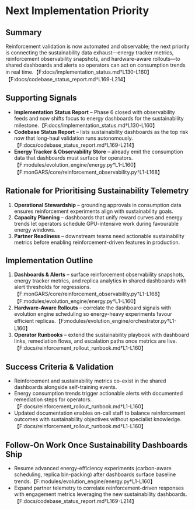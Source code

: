 # Next Implementation Priority

## Summary

Reinforcement validation is now automated and observable; the next priority is
connecting the sustainability data exhaust—energy tracker metrics,
reinforcement observability snapshots, and hardware-aware rollouts—to shared
dashboards and alerts so operators can act on consumption trends in real
time.【F:docs/implementation_status.md†L130-L160】【F:docs/codebase_status_report.md†L169-L214】

## Supporting Signals

- **Implementation Status Report** – Phase 6 closed with observability feeds and
  now shifts focus to energy dashboards for the sustainability
  milestone.【F:docs/implementation_status.md†L130-L160】
- **Codebase Status Report** – lists sustainability dashboards as the top risk
  now that long-haul validation runs autonomously.【F:docs/codebase_status_report.md†L169-L214】
- **Energy Tracker & Observability Store** – already emit the consumption data
  that dashboards must surface for operators.【F:modules/evolution_engine/energy.py†L1-L160】【F:monGARS/core/reinforcement_observability.py†L1-L168】

## Rationale for Prioritising Sustainability Telemetry

1. **Operational Stewardship** – grounding approvals in consumption data ensures
   reinforcement experiments align with sustainability goals.
2. **Capacity Planning** – dashboards that unify reward curves and energy trends
   let operators schedule GPU-intensive work during favourable energy windows.
3. **Partner Readiness** – downstream teams need actionable sustainability
   metrics before enabling reinforcement-driven features in production.

## Implementation Outline

1. **Dashboards & Alerts** – surface reinforcement observability snapshots,
   energy tracker metrics, and replica analytics in shared dashboards with alert
   thresholds for regressions.【F:monGARS/core/reinforcement_observability.py†L1-L168】【F:modules/evolution_engine/energy.py†L1-L160】
2. **Hardware-Aware Rollouts** – correlate the dashboard signals with evolution
   engine scheduling so energy-heavy experiments favour efficient replicas.【F:modules/evolution_engine/orchestrator.py†L1-L160】
3. **Operator Runbooks** – extend the sustainability playbook with dashboard
   links, remediation flows, and escalation paths once metrics are live.【F:docs/reinforcement_rollout_runbook.md†L1-L160】

## Success Criteria & Validation

- Reinforcement and sustainability metrics co-exist in the shared dashboards
  alongside self-training events.
- Energy consumption trends trigger actionable alerts with documented
  remediation steps for operators.【F:docs/reinforcement_rollout_runbook.md†L1-L160】
- Updated documentation enables on-call staff to balance reinforcement outcomes
  with sustainability objectives without specialist knowledge.【F:docs/reinforcement_rollout_runbook.md†L1-L160】

## Follow-On Work Once Sustainability Dashboards Ship

- Resume advanced energy-efficiency experiments (carbon-aware scheduling,
  replica bin-packing) after dashboards surface baseline trends.【F:modules/evolution_engine/energy.py†L1-L160】
- Expand partner telemetry to correlate reinforcement-driven responses with
  engagement metrics leveraging the new sustainability dashboards.【F:docs/codebase_status_report.md†L169-L214】
